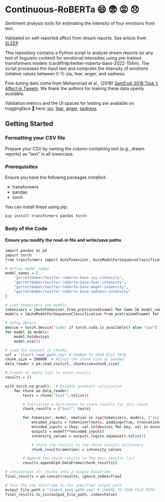 # Continuous-RoBERTa  😄  😨  😡  😞
Sentiment analysis tools for estimating the intensity of four emotions from text. 

Validated on self-reported affect from dream reports. See article from [SLEEP]((https://academic.oup.com/sleep/article-abstract/47/12/zsae210/7754282))

This repository contains a Python script to analyze dream reports (or any text of linguistic context) for emotional intensities using pre-trained transformers models (cardiffnlp/twitter-roberta-base-2022-154m). The script processes the input text and computes the intensity of emotions (relative values between 0-1): joy, fear, anger, and sadness.

Fine-tuning data come from Mohammad et al., (2018) [SemEval-2018 Task 1: Affect in Tweets](https://aclanthology.org/S18-1001/). We thank the authors for making these data openly available.

Validation metrics and the UI spaces for testing are available on huggingface 🤗 here: [joy](https://huggingface.co/garrettbaber/twitter-roberta-base-joy-intensity), [fear](https://huggingface.co/garrettbaber/twitter-roberta-base-fear-intensity), [anger](https://huggingface.co/garrettbaber/twitter-roberta-base-anger-intensity), [sadness](https://huggingface.co/garrettbaber/twitter-roberta-base-sadness-intensity)

## Getting Started

### Formatting your CSV file

Prepare your CSV by naming the column containing text (e.g., dream reports) as "text" in all lowercase. 

### Prerequisites

Ensure you have the following packages installed:
- transformers
- pandas
- torch

You can install these using pip:

```bash
pip install transformers pandas torch
```

### Body of the Code

#### Ensure you modify the read-in file and write/save paths

```bash
import pandas as pd
import torch
from transformers import AutoTokenizer, AutoModelForSequenceClassification

# Define model names
model_names = [
    "garrettbaber/twitter-roberta-base-joy-intensity",
    "garrettbaber/twitter-roberta-base-fear-intensity",
    "garrettbaber/twitter-roberta-base-anger-intensity",
    "garrettbaber/twitter-roberta-base-sadness-intensity"
]

# Load tokenizers and models
tokenizers = [AutoTokenizer.from_pretrained(name) for name in model_names]
models = [AutoModelForSequenceClassification.from_pretrained(name) for name in model_names]

# Setup device
device = torch.device("cuda" if torch.cuda.is_available() else "cpu")
for model in models:
    model.to(device)
    model.eval()

# Load the dataset in chunks
url = "insert_read_path.csv" # CHANGE TO YOUR FILE PATH
chunk_size = 100000  # Adjust the chunk size as needed
data_reader = pd.read_csv(url, chunksize=chunk_size)

# Create an empty list to store results
results = []

with torch.no_grad():  # Disable gradient calculation
    for chunk in data_reader:
        texts = chunk["text"].tolist()

        # Initialize a dictionary to store results for this chunk
        chunk_results = {"text": texts}

        for tokenizer, model, emotion in zip(tokenizers, models, ["Joy", "Fear", "Anger", "Sadness"]):
            encoded_inputs = tokenizer(texts, padding=True, truncation=True, return_tensors="pt")
            encoded_inputs = {key: val.to(device) for key, val in encoded_inputs.items()}
            outputs = model(**encoded_inputs)
            intensity_values = outputs.logits.squeeze().tolist()

            # Store the results in the chunk results dictionary
            chunk_results[emotion] = intensity_values

        # Append the chunk results to the main results list
        results.append(pd.DataFrame(chunk_results))

# Concatenate all chunks into a single DataFrame
final_results = pd.concat(results, ignore_index=True)

# Save the new dataframe to the specified output path
output_file_path = "insert_save_path.csv" # CHANGE TO YOUR FILE PATH
final_results.to_csv(output_file_path, index=False)
```
